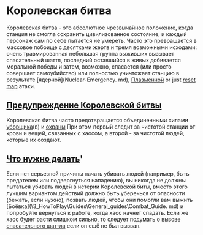 # Королевская битва
Королевская битва - это абсолютное чрезвычайное положение, когда станция не смогла сохранить цивилизованное состояние, и каждый персонаж сам по себе пытается не умереть. Часто это превращается в массовое побоище с десятками жертв и тремя возможными исходами: очень травмированная небольшая группа выживших вызывает спасательный шаттл, последний оставшийся в живых добивается моральной победы и затем, возможно, спасается (или просто совершает самоубийство) или полностью уничтожает станцию в результате [ядерной](Nuclear-Emergency. md), [Плазменной](\3_HowToPlay\Jobs\Engineering_roles\Atmospherics-Technician.md) or just [reset map](Resetting-the-map.md) атаки.

##  <u>Предупреждение Королевской битвы</u>

Королевская битва часто предотвращается объединенными силами [уборщика](\3_HowToPlay\Jobs\Service_roles\Janitor.md)(в) и [охраны](\3_HowToPlay\Jobs\Security_roles\Security-Officer.md) При этом первый следит за чистотой станции от крови и вещей, связанных с хаосом, а второй - за чистотой людей, которые их создают.

##  <u>Что нужно делать</u>'

Если нет серьезной причины начать убивать людей (например, быть предателем или подвергнуться нападению), вы никогда не должны пытаться убивать людей в истерии Королевской биты, вместо этого лучшим вариантом действий должно быть уберечься от опасности (бежать, если нужно), позвать людей, чтобы они помогли вам выжить [Боёвка](\3_HowToPlay\Guides\General_guides\Combat_Guide. md) и попробуйте вернуться к работе, когда хаос начнет спадать. Если же хаос будет расти слишком сильно, то следует подумать о вызове [спасательного шаттла](emergency-shuttle.md) если он ещё не был вызван.

